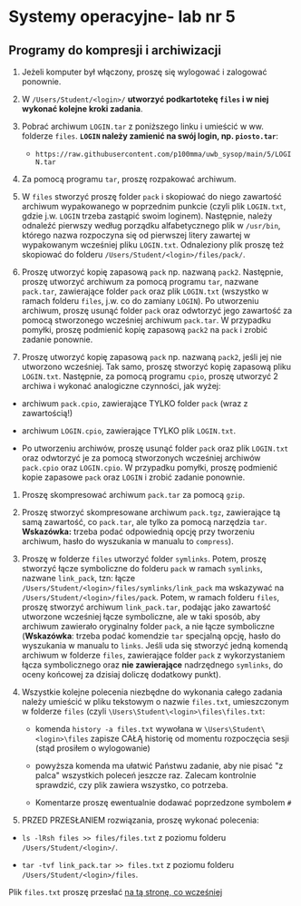 
# Systemy operacyjne- lab nr 5

## Programy do kompresji i archiwizacji

 1. Jeżeli komputer był włączony, proszę się wylogować i zalogować ponownie.

 1. W  `/Users/Student/<login>/` **utworzyć podkartotekę `files` i w niej wykonać kolejne kroki zadania**. 
 
 1. Pobrać archiwum `LOGIN.tar` z poniższego linku i umieścić w ww. folderze `files`. **`LOGIN` należy zamienić na swój login, np. `piosto.tar`**: 

    -  `https://raw.githubusercontent.com/p100mma/uwb_sysop/main/5/LOGIN.tar`

 1. Za pomocą programu `tar`, proszę rozpakować archiwum.

 1. W `files` stworzyć proszę folder `pack` i skopiować do niego zawartość archiwum wypakowanego w poprzednim punkcie (czyli plik `LOGIN.txt`, gdzie j.w. `LOGIN` trzeba zastąpić swoim loginem). Następnie, należy odnaleźć pierwszy według porządku alfabetycznego plik w `/usr/bin`, którego nazwa rozpoczyna się od pierwszej litery zawartej w wypakowanym wcześniej pliku `LOGIN.txt`. Odnaleziony plik proszę też skopiować do folderu `/Users/Student/<login>/files/pack/`. 

 1. Proszę utworzyć kopię zapasową `pack` np. nazwaną `pack2`. Następnie, proszę utworzyć archiwum za pomocą programu `tar`, nazwane `pack.tar`, zawierające folder `pack` oraz plik `LOGIN.txt` (wszystko w ramach folderu `files`, j.w. co do zamiany `LOGIN`). Po utworzeniu archiwum, proszę usunąć folder `pack` oraz odwtorzyć jego zawartość za pomocą stworzonego wcześniej archiwum `pack.tar`. W przypadku pomyłki, proszę podmienić kopię zapasową `pack2` na `pack` i zrobić zadanie ponownie.  
 
 1. Proszę utworzyć kopię zapasową `pack` np. nazwaną `pack2`, jeśli jej nie utworzono wcześniej. Tak samo, proszę stworzyć kopię zapasową pliku `LOGIN.txt`. Następnie, za pomocą programu `cpio`, proszę utworzyć 2 archiwa i wykonać analogiczne czynności, jak wyżej: 

- archiwum `pack.cpio`, zawierające TYLKO folder `pack` (wraz z zawartością!)

- archiwum `LOGIN.cpio`, zawierające TYLKO plik `LOGIN.txt`.

- Po utworzeniu archiwów, proszę usunąć folder `pack` oraz plik `LOGIN.txt` oraz odwtorzyć je za pomocą stworzonych wcześniej archiwów `pack.cpio` oraz `LOGIN.cpio`. W przypadku pomyłki, proszę podmienić kopie zapasowe `pack` oraz `LOGIN` i zrobić zadanie ponownie.  
 
 1. Proszę skompresować archiwum `pack.tar` za pomocą `gzip`.
 

 1. Proszę stworzyć skompresowane archiwum `pack.tgz`, zawierające tą samą zawartość, co `pack.tar`, ale tylko za pomocą narzędzia `tar`. **Wskazówka:** trzeba podać odpowiednią opcję przy tworzeniu archiwum, hasło do wyszukania w manualu to `compress`). 
 
 1. Proszę w folderze `files` utworzyć folder `symlinks`. Potem, proszę stworzyć łącze symboliczne do folderu `pack` w ramach `symlinks`, nazwane `link_pack`, tzn: łącze `/Users/Student/<login>/files/symlinks/link_pack` ma wskazywać na `/Users/Student/<login>/files/pack`. Potem, w ramach folderu `files`, proszę stworzyć archiwum `link_pack.tar`, podając jako zawartość utworzone wcześniej łącze symboliczne, ale w taki sposób, aby archiwum zawierało oryginalny folder `pack`, a nie łącze symboliczne (**Wskazówka**: trzeba podać komendzie `tar` specjalną opcję, hasło do wyszukania w manualu to `links`. Jeśli uda się stworzyć jedną komendą archiwum w folderze `files`, zawierające folder `pack` z wykorzystaniem łącza symbolicznego oraz **nie zawierające** nadrzędnego `symlinks`, do oceny końcowej za dzisiaj doliczę dodatkowy punkt). 
 
 1. Wszystkie kolejne polecenia niezbędne do wykonania całego zadania należy umieścić w pliku tekstowym o nazwie `files.txt`, umieszczonym w folderze `files` (czyli `\Users\Student\<login>\files\files.txt`:

     - komenda `history -a files.txt` wywołana w `\Users\Student\<login>\files`  zapisze CAŁĄ historię od momentu rozpoczęcia sesji (stąd prosiłem o wylogowanie)

     - powyższa komenda ma ułatwić Państwu zadanie, aby nie pisać "z palca" wszystkich poleceń jeszcze raz. Zalecam kontrolnie sprawdzić, czy plik zawiera wszystko, co potrzeba.

     - Komentarze proszę ewentualnie dodawać poprzedzone symbolem `#`

1. PRZED PRZESŁANIEM rozwiązania, proszę wykonać polecenia:

- `ls -lRsh files >> files/files.txt` z poziomu folderu `/Users/Student/<login>/`.

- `tar -tvf link_pack.tar >> files.txt` z poziomu folderu `/Users/Student/<login>/files`.

 Plik `files.txt` proszę przesłać [na tą stronę, co wcześniej](https://alioth.uwb.edu.pl/so-lab/)
